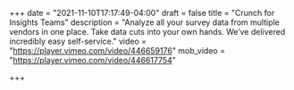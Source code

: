 +++
date = "2021-11-10T17:17:49-04:00"
draft = false
title = "Crunch for Insights Teams"
description = "Analyze all your survey data from multiple vendors in one place. Take data cuts into your own hands. We’ve delivered incredibly easy self-service."
video = "https://player.vimeo.com/video/446659176"
mob_video = "https://player.vimeo.com/video/446617754"

+++
